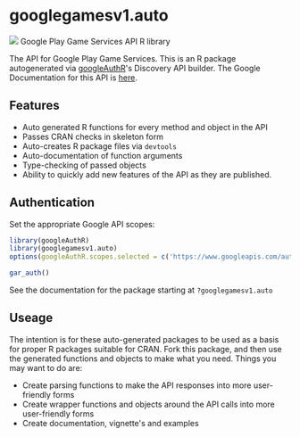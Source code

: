 # googlegamesv1.auto
![](http://www.google.com/images/icons/product/search-32.gif)
Google Play Game Services API R library

The API for Google Play Game Services.
This is an R package autogenerated via [googleAuthR](http://code.markedmondson.me/googleAuthR)'s Discovery API builder. 
The Google Documentation for this API is [here](https://developers.google.com/games/services/).

## Features 
 * Auto generated R functions for every method and object in the API
 * Passes CRAN checks in skeleton form
 * Auto-creates R package files via `devtools`
 * Auto-documentation of function arguments
 * Type-checking of passed objects
 * Ability to quickly add new features of the API as they are published.

## Authentication
Set the appropriate Google API scopes:

```r
library(googleAuthR)
library(googlegamesv1.auto)
options(googleAuthR.scopes.selected = c('https://www.googleapis.com/auth/drive.appdata', 'https://www.googleapis.com/auth/games', 'https://www.googleapis.com/auth/plus.login'))

gar_auth()
```
 See the documentation for the package starting at `?googlegamesv1.auto`
## Useage
The intention is for these auto-generated packages to be used as a basis for proper R packages suitable for CRAN.
Fork this package, and then use the generated functions and objects to make what you need.
Things you may want to do are:
* Create parsing functions to make the API responses into more user-friendly forms
* Create wrapper functions and objects around the API calls into more user-friendly forms
* Create documentation, vignette's and examples

